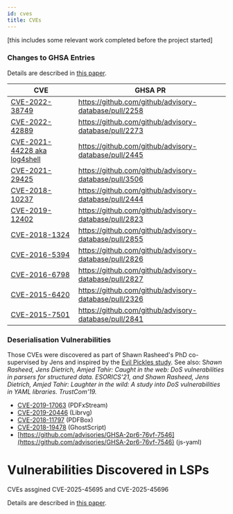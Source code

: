 ```yaml
---
id: cves
title: CVEs
---
```



[this includes some relevant work completed before the project started]


### Changes to GHSA Entries 

Details are described in [this paper](https://dl.acm.org/doi/10.1145/3689944.3696165).

| CVE | GHSA PR |
| --- | --- |
| [CVE-2022-38749](https://nvd.nist.gov/vuln/detail/cve-2022-38749) | https://github.com/github/advisory-database/pull/2258 |
| [CVE-2022-42889](https://nvd.nist.gov/vuln/detail/CVE-2022-42889) |  https://github.com/github/advisory-database/pull/2273 |
| [CVE-2021-44228 aka log4shell](https://nvd.nist.gov/vuln/detail/CVE-2021-44228) |  https://github.com/github/advisory-database/pull/2445 |
| [CVE-2021-29425](https://nvd.nist.gov/vuln/detail/CVE-2021-29425) | https://github.com/github/advisory-database/pull/3506 | 
| [CVE-2018-10237](https://nvd.nist.gov/vuln/detail/CVE-2018-10237) |  https://github.com/github/advisory-database/pull/2444  |
| [CVE-2019-12402](https://nvd.nist.gov/vuln/detail/CVE-2019-12402) |  https://github.com/github/advisory-database/pull/2823 |
| [CVE-2018-1324](https://nvd.nist.gov/vuln/detail/CVE-2018-1324)  |  https://github.com/github/advisory-database/pull/2855 |
| [CVE-2016-5394](https://nvd.nist.gov/vuln/detail/CVE-2016-5394)  |  https://github.com/github/advisory-database/pull/2826 |
| [CVE-2016-6798](https://nvd.nist.gov/vuln/detail/CVE-2016-6798)  |  https://github.com/github/advisory-database/pull/2827 |
| [CVE-2015-6420](https://nvd.nist.gov/vuln/detail/CVE-2015-6420)  | https://github.com/github/advisory-database/pull/2326  |
| [CVE-2015-7501](https://nvd.nist.gov/vuln/detail/cve-2015-7501)  |  https://github.com/github/advisory-database/pull/2841 |



### Deserialisation Vulnerabilities

Those CVEs were discovered as part of Shawn Rasheed's PhD co-supervised by Jens and inspired by the [Evil Pickles study](https://drops.dagstuhl.de/storage/00lipics/lipics-vol074-ecoop2017/LIPIcs.ECOOP.2017.10/LIPIcs.ECOOP.2017.10.pdf). See also: S*hawn Rasheed, Jens Dietrich, Amjed Tahir: Caught in the web: DoS vulnerabilities in parsers for structured data. ESORICS'21, and Shawn Rasheed, Jens Dietrich, Amjed Tahir: Laughter in the wild: A study into DoS vulnerabilities in YAML libraries. TrustCom'19.*

- [CVE-2019-17063](https://nvd.nist.gov/vuln/detail/CVE-2019-17063) (PDFxStream)
- [CVE-2019-20446](https://nvd.nist.gov/vuln/detail/CVE-2019-20446) (Librvg) 
- [CVE-2018-11797](https://nvd.nist.gov/vuln/detail/cve-2018-11797) (PDFBox)
- [CVE-2018-19478](https://nvd.nist.gov/vuln/detail/CVE-2018-19478) (GhostScript)
- [https://github.com/advisories/GHSA-2pr6-76vf-7546](https://github.com/advisories/GHSA-2pr6-76vf-7546)  (js-yaml)

# Vulnerabilities Discovered in LSPs

CVEs assgined CVE-2025-45695 and CVE-2025-45696

Details are described in [this paper](https://valerio-terragni.github.io/assets/pdf/zhu-ase-2025.pdf).


 



